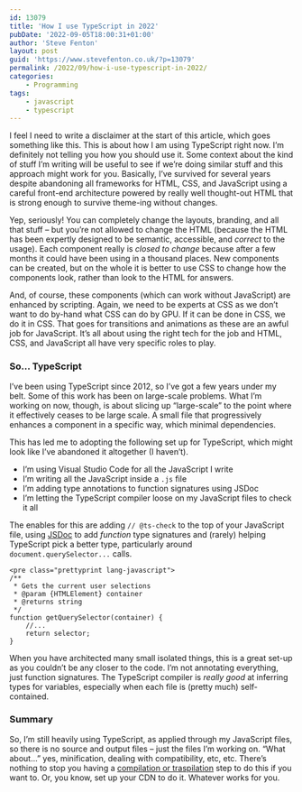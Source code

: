 ```yaml
---
id: 13079
title: 'How I use TypeScript in 2022'
pubDate: '2022-09-05T18:00:31+01:00'
author: 'Steve Fenton'
layout: post
guid: 'https://www.stevefenton.co.uk/?p=13079'
permalink: /2022/09/how-i-use-typescript-in-2022/
categories:
    - Programming
tags:
    - javascript
    - typescript
---
```


I feel I need to write a disclaimer at the start of this article, which goes something like this. This is about how I am using TypeScript right now. I’m definitely not telling you how you should use it. Some context about the kind of stuff I’m writing will be useful to see if we’re doing similar stuff and this approach might work for you. Basically, I’ve survived for several years despite abandoning all frameworks for HTML, CSS, and JavaScript using a careful front-end architecture powered by really well thought-out HTML that is strong enough to survive theme-ing without changes.

Yep, seriously! You can completely change the layouts, branding, and all that stuff – but you’re not allowed to change the HTML (because the HTML has been expertly designed to be semantic, accessible, and *correct* to the usage). Each component really is *closed to change* because after a few months it could have been using in a thousand places. New components can be created, but on the whole it is better to use CSS to change how the components look, rather than look to the HTML for answers.

And, of course, these components (which can work without JavaScript) are enhanced by scripting. Again, we need to be experts at CSS as we don’t want to do by-hand what CSS can do by GPU. If it can be done in CSS, we do it in CSS. That goes for transitions and animations as these are an awful job for JavaScript. It’s all about using the right tech for the job and HTML, CSS, and JavaScript all have very specific roles to play.

### So… TypeScript

I’ve been using TypeScript since 2012, so I’ve got a few years under my belt. Some of this work has been on large-scale problems. What I’m working on now, though, is about slicing up “large-scale” to the point where it effectively ceases to be large scale. A small file that progressively enhances a component in a specific way, which minimal dependencies.

This has led me to adopting the following set up for TypeScript, which might look like I’ve abandoned it altogether (I haven’t).

- I’m using Visual Studio Code for all the JavaScript I write
- I’m writing all the JavaScript inside a `.js` file
- I’m adding type annotations to function signatures using JSDoc
- I’m letting the TypeScript compiler loose on my JavaScript files to check it all

The enables for this are adding `// @ts-check` to the top of your JavaScript file, using [JSDoc](https://jsdoc.app/) to add *function* type signatures and (rarely) helping TypeScript pick a better type, particularly around `document.querySelector...` calls.

```
<pre class="prettyprint lang-javascript">
/**
 * Gets the current user selections
 * @param {HTMLElement} container 
 * @returns string
 */
function getQuerySelector(container) {
    //...
    return selector;
}
```

When you have architected many small isolated things, this is a great set-up as you couldn’t be any closer to the code. I’m not annotating everything, just function signatures. The TypeScript compiler is *really good* at inferring types for variables, especially when each file is (pretty much) self-contained.

### Summary

So, I’m still heavily using TypeScript, as applied through my JavaScript files, so there is no source and output files – just the files I’m working on. “What about…” yes, minification, dealing with compatibility, etc, etc. There’s nothing to stop you having a [compilation or traspilation](https://www.stevefenton.co.uk/2012/11/compiling-vs-transpiling/) step to do this if you want to. Or, you know, set up your CDN to do it. Whatever works for you.